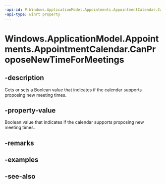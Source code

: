 ```yaml
---
-api-id: P:Windows.ApplicationModel.Appointments.AppointmentCalendar.CanProposeNewTimeForMeetings
-api-type: winrt property
---
```


<!-- Property syntax
public bool CanProposeNewTimeForMeetings { get;  set; }
-->

# Windows.ApplicationModel.Appointments.AppointmentCalendar.CanProposeNewTimeForMeetings

## -description
Gets or sets a Boolean value that indicates if the calendar supports proposing new meeting times.

## -property-value
Boolean value that indicates if the calendar supports proposing new meeting times.

## -remarks

## -examples

## -see-also
